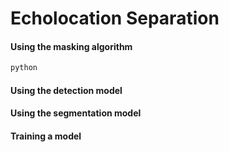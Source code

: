 # Echolocation Separation

#### Using the masking algorithm
``` bash
python 
```
#### Using the detection model

#### Using the segmentation model

#### Training a model
